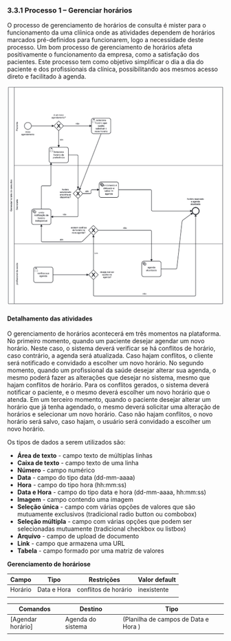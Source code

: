 ### 3.3.1 Processo 1 – Gerenciar horários

O processo de gerenciamento de horários de consulta é mister para o funcionamento da uma clíinica onde as atividades dependem de horários marcados pré-definidos para funcionarem, logo a necessidade deste processo. Um bom processo de gerenciamento de horários afeta positivamente o funcionamento da empresa, como a satisfação dos pacientes. Este processo tem como objetivo simplificar o dia a dia do paciente e dos profissionais da clínica, possibilitando aos mesmos acesso direto e facilitado à agenda.


![Exemplo de um Modelo BPMN do PROCESSO 1](images/diagram_3.png "BPMN do Processo 1.")

#### Detalhamento das atividades

O gerenciamento de horários acontecerá em três momentos na plataforma. No primeiro momento, quando um paciente desejar agendar um novo horário. Neste caso, o sistema deverá verificar se há conflitos de horário, caso contrário, a agenda será atualizada. Caso hajam conflitos, o cliente será notificado e convidado a escolher um novo horário. No segundo momento, quando um profissional da saúde desejar alterar sua agenda, o mesmo poderá fazer as alterações que desejar no sistema, mesmo que hajam conflitos de horário. Para os conflitos gerados, o sistema deverá notificar o paciente, e o mesmo deverá escolher um novo horário que o atenda. Em um terceiro momento, quando o paciente desejar alterar um horário que já tenha agendado, o mesmo deverá solicitar uma alteração de horários e selecionar um novo horário. Caso não hajam conflitos, o novo horário será salvo, caso hajam, o usuário será convidado a escolher um novo horário.

Os tipos de dados a serem utilizados são:

* **Área de texto** - campo texto de múltiplas linhas
* **Caixa de texto** - campo texto de uma linha
* **Número** - campo numérico
* **Data** - campo do tipo data (dd-mm-aaaa)
* **Hora** - campo do tipo hora (hh:mm:ss)
* **Data e Hora** - campo do tipo data e hora (dd-mm-aaaa, hh:mm:ss)
* **Imagem** - campo contendo uma imagem
* **Seleção única** - campo com várias opções de valores que são mutuamente exclusivos (tradicional radio button ou combobox)
* **Seleção múltipla** - campo com várias opções que podem ser selecionadas mutuamente (tradicional checkbox ou listbox)
* **Arquivo** - campo de upload de documento
* **Link** - campo que armazena uma URL
* **Tabela** - campo formado por uma matriz de valores


**Gerenciamento de horáriose**

| **Campo**       | **Tipo**         | **Restrições** | **Valor default** |
| ---             | ---              | ---            | ---               |
| Horário | Data e Hora  |      conflitos de horário       |       inexistente           |
|                 |                  |                |                   |

| **Comandos**         |  **Destino**                   | **Tipo**          |
| ---                  | ---                            | ---               |
| [Agendar horário] | Agenda do sistema  | (Planilha de campos de Data e Hora  ) |
|                      |                                |                   |
